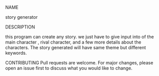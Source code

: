 NAME

story generator 

DESCRIPTION 

this program can create any story. we just have to give input into of the main character , rival character, and a few more details about the characters. The story generated will have same theme but different keywords.

CONTRIBUTING
Pull requests are welcome. For major changes, please open an issue first to discuss what you would like to change.

